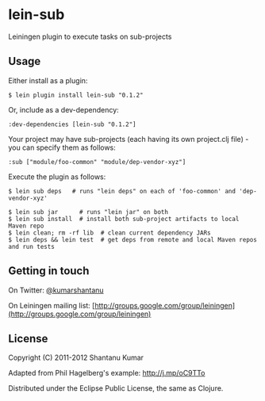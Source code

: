# lein-sub

Leiningen plugin to execute tasks on sub-projects


## Usage

Either install as a plugin:

    $ lein plugin install lein-sub "0.1.2"

Or, include as a dev-dependency:

    :dev-dependencies [lein-sub "0.1.2"]

Your project may have sub-projects (each having its own project.clj file) - you can specify them as follows:

    :sub ["module/foo-common" "module/dep-vendor-xyz"]

Execute the plugin as follows:

    $ lein sub deps   # runs "lein deps" on each of 'foo-common' and 'dep-vendor-xyz'

    $ lein sub jar      # runs "lein jar" on both
    $ lein sub install  # install both sub-project artifacts to local Maven repo
    $ lein clean; rm -rf lib  # clean current dependency JARs
    $ lein deps && lein test  # get deps from remote and local Maven repos and run tests


## Getting in touch

On Twitter: [@kumarshantanu](http://twitter.com/kumarshantanu)

On Leiningen mailing list: [http://groups.google.com/group/leiningen](http://groups.google.com/group/leiningen)


## License

Copyright (C) 2011-2012 Shantanu Kumar

Adapted from Phil Hagelberg's example: http://j.mp/oC9TTo

Distributed under the Eclipse Public License, the same as Clojure.
